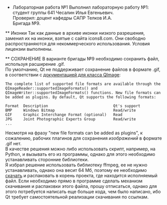 * Лабораторная работа №1
Выполнил лабораторную работу №1: студент группы 641 Чесалин Илья Евгеньевич.  
Проверил: доцент кафедры САПР Телков И.А.  
Бригада №9.

** Иконки
Так как данные в архиве иконки низкого разрешения, заменил их на иконки, взятые с сайта icons8.com. Они свободно распространяются для некоммерческого использования. Условия лицензии выполнены.

** СОХРАНЕНИЕ
В варианте бригады №9 необходимо сохранить файл, используя расширение .gif.  
По умолчанию, Qt не поддерживает сохранение файлов в формате .gif, в соответствии с [документацией для класса QImage](https://doc.qt.io/qt-5/qimage.html):

```
The complete list of supported file formats are available through the QImageReader::supportedImageFormats() and QImageWriter::supportedImageFormats() functions. New file formats can be added as plugins. By default, Qt supports the following formats:

Format	Description								Qt's support
BMP		Windows Bitmap							Read/write
GIF		Graphic Interchange Format (optional)	Read
JPG		Joint Photographic Experts Group		Read/write
...
```

Несмотря на фразу "new file formats can be added as plugins", к сожалению, рабочих плагинов для сохранения *изображений* в формате .gif нет.  
В качестве решения можно либо использовать скрипт, например, на Python, и вызывать его из программы, однако для этого необходимо устанавливать сторонние библиотеки.  
Я избрал решение использовать библиотеку ffmpeg, ее не нужно устанавливать, однако она весит 64 Мб, поэтому ее необходимо [скачать](https://ffmpeg.zeranoe.com/builds/win64/static/ffmpeg-20190826-0821bc4-win64-static.zip) и распаковать в корень проекта, где находится исполняемый файл.
Если необходимо прямо в программе сделать механизм скачивания и распаковки этого файла, прошу отписаться, однако для этого потребуется написать еще больше кода, чем было написано, ибо Qt требует самостоятельной реализации скачивания по ссылкам.
